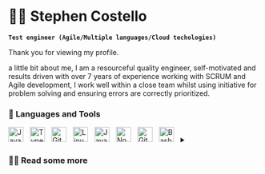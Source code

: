 # 🏄‍♂️ Stephen Costello

**`Test engineer (Agile/Multiple languages/Cloud techologies)`**

Thank you for viewing my profile.

a little bit about me, I am a resourceful quality engineer, self-motivated and results driven with over 7 years of experience working with SCRUM and Agile development, I work well within a close team whilst using initiative for problem solving and ensuring errors are correctly prioritized. 


 


### 🧰 Languages and Tools

<img align="left" alt="Java" width="30px" style="padding-right:10px;" src="https://cdn.jsdelivr.net/gh/devicons/devicon/icons/java/java-original.svg"/>
<img align="left" alt="TypeScript" width="30px" style="padding-right:10px;" src="https://cdn.jsdelivr.net/gh/devicons/devicon/icons/typescript/typescript-plain.svg" />
<img align="left" alt="Git" width="30px" style="padding-right:10px;" src="https://cdn.jsdelivr.net/gh/devicons/devicon/icons/git/git-original.svg" />
<img align="left" alt="Linux" width="30px" style="padding-right:10px;" src="https://cdn.jsdelivr.net/gh/devicons/devicon/icons/linux/linux-original.svg" />
<img align="left" alt="JavaScript" width="30px" style="padding-right:10px;" src="https://cdn.jsdelivr.net/gh/devicons/devicon/icons/javascript/javascript-plain.svg" />
<img align="left" alt="NodeJS" width="30px" style="padding-right:10px;" src="https://cdn.jsdelivr.net/gh/devicons/devicon/icons/nodejs/nodejs-original.svg" />
<img align="left" alt="GitHub" width="30px" style="padding-right:10px;" src="https://cdn.jsdelivr.net/gh/devicons/devicon/icons/github/github-original.svg" />
<img align="left" alt="Bash" width="30px" style="padding-right:10px;" src="https://cdn.jsdelivr.net/gh/devicons/devicon/icons/bash/bash-original.svg" />
<br />

<details>
<summary><h3>👨‍💻 Read some more </h3></summary>

I currently work as a senior software engineer in test working day to day with :

Playwright - Javascript
Selenium - Java
Selenium grid
restAssured - BDD java
Postman
Jenkins pipelines (maven / groovy)
Node package manager (npm)
Docker containers
XRAY test managment
CLI, VScode, Intellij (Eclipse)
Jira / Agile / Kanban
git stash / bash and source tree.
Test automation + manual testing.

I have excellent planning skills and accustomed to latest software development methodologies, can work with pressure while remaining calm and effective and prioritizing wisely. 

I also have valuable transferable skills including analysis of data, attention to detail and risk whilst working towards goals and achieving results within tight deadlines. 

I enjoy motivating and being part of a productive team; equally comfortable working on own initiative.
 
I am ISTQB Certified and a certified SCRUM Master with excellent testing lifecycle skills (regression, functional UAT etc) and very strong automation capabilities across a number of languages and tools with an excellent track record on project results.
#

